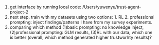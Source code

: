 1. get interface by running local code: /Users/yuwenyu/trust-agent-project-2
2. next step, train with my datasets using two options: 1. RL 2. professional prompting: inject findings/patterns I have from my survey experiments.
3. comparing which method (1)basic prompting: no knowledge inject, (2)professional prompting: GLM results, (3)RL with our data, which one is better (overall, which method generated higher trustworhty results)?
